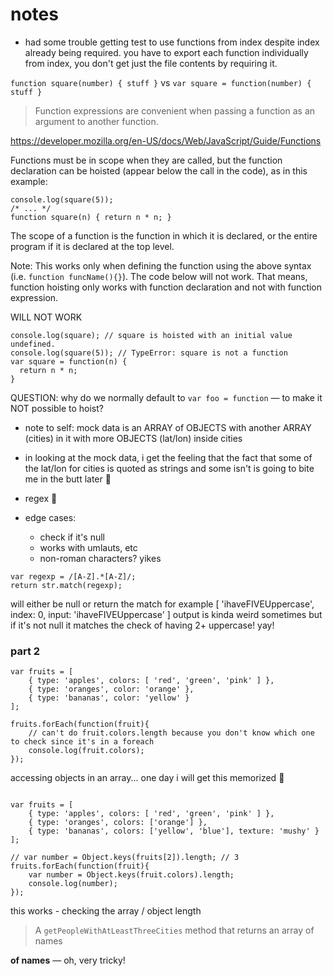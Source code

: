 # notes

* had some trouble getting test to use functions from index despite index already being required. you have to export each function individually from index, you don't get just the file contents by requiring it.

`function square(number) { stuff }` vs `var square = function(number) { stuff }`

> Function expressions are convenient when passing a function as an argument to another function.

https://developer.mozilla.org/en-US/docs/Web/JavaScript/Guide/Functions

Functions must be in scope when they are called, but the function declaration can be hoisted (appear below the call in the code), as in this example:

```
console.log(square(5));
/* ... */
function square(n) { return n * n; }
```

The scope of a function is the function in which it is declared, or the entire program if it is declared at the top level.

Note: This works only when defining the function using the above syntax (i.e. `function funcName(){}`). The code below will not work. That means, function hoisting only works with function declaration and not with function expression.

WILL NOT WORK
```
console.log(square); // square is hoisted with an initial value undefined.
console.log(square(5)); // TypeError: square is not a function
var square = function(n) {
  return n * n;
}
```

QUESTION: why do we normally default to `var foo = function` — to make it NOT possible to hoist?

* note to self: mock data is an ARRAY of OBJECTS with another ARRAY (cities) in it with more OBJECTS (lat/lon) inside cities
* in looking at the mock data, i get the feeling that the fact that some of the lat/lon for cities is quoted as strings and some isn't is going to bite me in the butt later :grimacing:


* regex 👿


* edge cases:
    * check if it's null
    * works with umlauts, etc
    * non-roman characters? yikes


```
var regexp = /[A-Z].*[A-Z]/;
return str.match(regexp);
```
will either be null or return the match
for example [ 'ihaveFIVEUppercase', index: 0, input: 'ihaveFIVEUppercase' ]
output is kinda weird sometimes but if it's not null it matches the check of having 2+ uppercase! yay!


### part 2

```
var fruits = [
    { type: 'apples', colors: [ 'red', 'green', 'pink' ] },
    { type: 'oranges', color: 'orange' },
    { type: 'bananas', color: 'yellow' }
];

fruits.forEach(function(fruit){
    // can't do fruit.colors.length because you don't know which one to check since it's in a foreach
    console.log(fruit.colors);
});
```

accessing objects in an array... one day i will get this memorized 😬


```

var fruits = [
    { type: 'apples', colors: [ 'red', 'green', 'pink' ] },
    { type: 'oranges', colors: ['orange'] },
    { type: 'bananas', colors: ['yellow', 'blue'], texture: 'mushy' }
];

// var number = Object.keys(fruits[2]).length; // 3
fruits.forEach(function(fruit){
    var number = Object.keys(fruit.colors).length;
    console.log(number);
});
```

this works - checking the array / object length


> A `getPeopleWithAtLeastThreeCities` method that returns an array of names

**of names** — oh, very tricky! 
